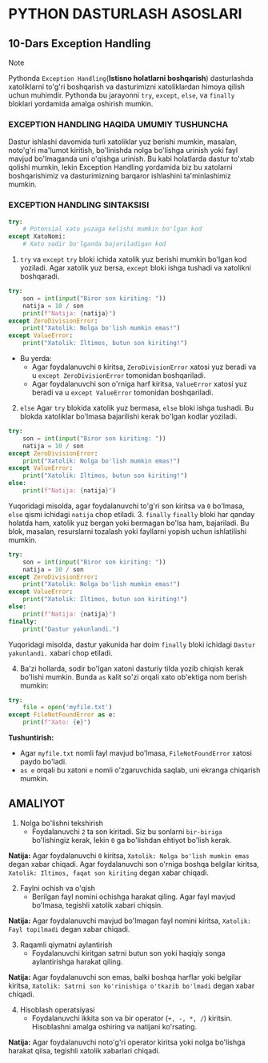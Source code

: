 # PYTHON DASTURLASH ASOSLARI

## 10-Dars Exception Handling

> [!NOTE]
> Pythonda `Exception Handling`(**Istisno holatlarni boshqarish**) dasturlashda xatoliklarni to'g'ri boshqarish va dasturimizni xatoliklardan himoya qilish uchun muhimdir. Pythonda bu jarayonni `try`, `except`, `else`, va `finally` bloklari yordamida amalga oshirish mumkin.

### EXCEPTION HANDLING HAQIDA UMUMIY TUSHUNCHA
Dastur ishlashi davomida turli xatoliklar yuz berishi mumkin, masalan, noto'g'ri ma'lumot kiritish, bo'linishda nolga bo'lishga urinish yoki fayl mavjud bo'lmaganda uni o'qishga urinish. Bu kabi holatlarda dastur to'xtab qolishi mumkin, lekin Exception Handling yordamida biz bu xatolarni boshqarishimiz va dasturimizning barqaror ishlashini ta'minlashimiz mumkin.

### EXCEPTION HANDLING SINTAKSISI
```python
try:
    # Potensial xato yuzaga kelishi mumkin bo'lgan kod
except XatoNomi:
    # Xato sodir bo'lganda bajariladigan kod
```

1. `try` va `except`
`try` bloki ichida xatolik yuz berishi mumkin bo'lgan kod yoziladi. Agar xatolik yuz bersa, `except` bloki ishga tushadi va xatolikni boshqaradi.
```python
try:
    son = int(input("Biror son kiriting: "))
    natija = 10 / son
    print(f"Natija: {natija}")
except ZeroDivisionError:
    print("Xatolik: Nolga bo'lish mumkin emas!")
except ValueError:
    print("Xatolik: Iltimos, butun son kiriting!")
```
- Bu yerda:
    - Agar foydalanuvchi `0` kiritsa, `ZeroDivisionError` xatosi yuz beradi va u `except ZeroDivisionError` tomonidan boshqariladi.
    - Agar foydalanuvchi son o'rniga harf kiritsa, `ValueError` xatosi yuz beradi va u `except ValueError` tomonidan boshqariladi.
2. `else`
Agar `try` blokida xatolik yuz bermasa, `else` bloki ishga tushadi. Bu blokda xatoliklar bo'lmasa bajarilishi kerak bo'lgan kodlar yoziladi.
```python
try:
    son = int(input("Biror son kiriting: "))
    natija = 10 / son
except ZeroDivisionError:
    print("Xatolik: Nolga bo'lish mumkin emas!")
except ValueError:
    print("Xatolik: Iltimos, butun son kiriting!")
else:
    print(f"Natija: {natija}")
```
Yuqoridagi misolda, agar foydalanuvchi to'g'ri son kiritsa va `0` bo'lmasa, `else` qismi ichidagi `natija` chop etiladi.
3. `finally`
`finally` bloki har qanday holatda ham, xatolik yuz bergan yoki bermagan bo'lsa ham, bajariladi. Bu blok, masalan, resurslarni tozalash yoki fayllarni yopish uchun ishlatilishi mumkin.
```python
try:
    son = int(input("Biror son kiriting: "))
    natija = 10 / son
except ZeroDivisionError:
    print("Xatolik: Nolga bo'lish mumkin emas!")
except ValueError:
    print("Xatolik: Iltimos, butun son kiriting!")
else:
    print(f"Natija: {natija}")
finally:
    print("Dastur yakunlandi.")
```
Yuqoridagi misolda, dastur yakunida har doim `finally` bloki ichidagi `Dastur yakunlandi.` xabari chop etiladi.

4. Ba'zi hollarda, sodir bo'lgan xatoni dasturiy tilda yozib chiqish kerak bo'lishi mumkin. Bunda `as` kalit so'zi orqali xato ob'ektiga nom berish mumkin:

```python
try:
    file = open('myfile.txt')
except FileNotFoundError as e:
    print(f"Xato: {e}")
```
**Tushuntirish:**
- Agar `myfile.txt` nomli fayl mavjud bo'lmasa, `FileNotFoundError` xatosi paydo bo'ladi.
- `as e` orqali bu xatoni `e` nomli o'zgaruvchida saqlab, uni ekranga chiqarish mumkin.

## AMALIYOT
1. Nolga bo'lishni tekshirish
    - Foydalanuvchi `2` ta son kiritadi. Siz bu sonlarni `bir-biriga` bo'lishingiz kerak, lekin `0` ga bo'lishdan ehtiyot bo'lish kerak.

**Natija:** Agar foydalanuvchi `0` kiritsa, `Xatolik: Nolga bo'lish mumkin emas` degan xabar chiqadi. Agar foydalanuvchi son o'rniga boshqa belgilar kiritsa, `Xatolik: Iltimos, faqat son kiriting` degan xabar chiqadi.

2. Faylni ochish va o'qish
    - Berilgan fayl nomini ochishga harakat qiling. Agar fayl mavjud bo'lmasa, tegishli xatolik xabari chiqsin.

**Natija:** Agar foydalanuvchi mavjud bo'lmagan fayl nomini kiritsa, `Xatolik: Fayl topilmadi` degan xabar chiqadi.

3. Raqamli qiymatni aylantirish
    - Foydalanuvchi kiritgan satrni butun son yoki haqiqiy songa aylantirishga harakat qiling.

**Natija:** Agar foydalanuvchi son emas, balki boshqa harflar yoki belgilar kiritsa, `Xatolik: Satrni son ko'rinishiga o'tkazib bo'lmadi` degan xabar chiqadi.

4. Hisoblash operatsiyasi
    - Foydalanuvchi ikkita son va bir operator (`+, -, *, /`) kiritsin. Hisoblashni amalga oshiring va natijani ko'rsating.

**Natija:** Agar foydalanuvchi noto'g'ri operator kiritsa yoki nolga bo'lishga harakat qilsa, tegishli xatolik xabarlari chiqadi.